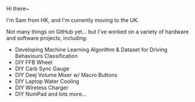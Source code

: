 Hi there~

I'm Sam from HK, and I'm currently moving to the UK.

Not many things on GitHub yet... but I've worked on a variety of hardware and software projects, including:
- Developing Machine Learning Algorithm & Dataset for Driving Behaviours Classification
- DIY FFB Wheel
- DIY Carb Sync Gauge
- DIY Deej Volume Mixer w/ Macro Buttons
- DIY Laptop Water Cooling
- DIY Wireless Charger
- DIY NumPad
and lots more...
